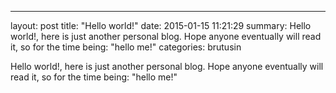 ---
layout: post
title:  "Hello world!"
date:       2015-01-15 11:21:29
summary:    Hello world!, here is just another personal blog. Hope anyone eventually will read it, so for the time being: "hello me!"
categories: brutusin

Hello world!, here is just another personal blog. Hope anyone eventually will read it, so for the time being: "hello me!"

